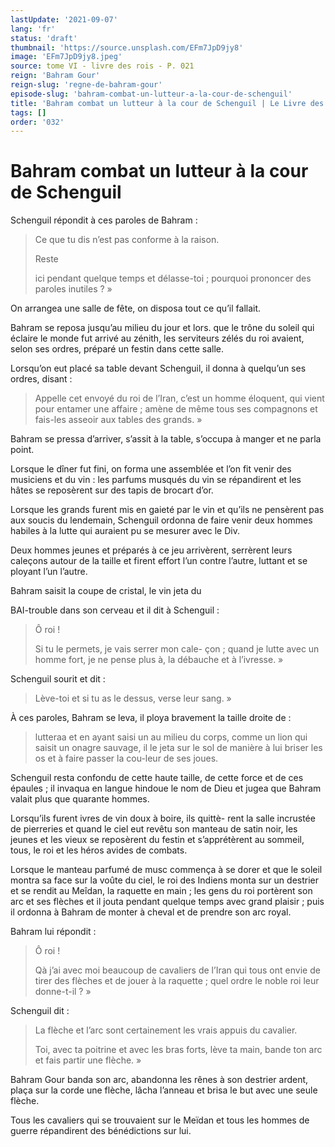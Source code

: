 ```yaml
---
lastUpdate: '2021-09-07'
lang: 'fr'
status: 'draft'
thumbnail: 'https://source.unsplash.com/EFm7JpD9jy8'
image: 'EFm7JpD9jy8.jpeg'
source: tome VI - livre des rois - P. 021
reign: 'Bahram Gour'
reign-slug: 'regne-de-bahram-gour'
episode-slug: 'bahram-combat-un-lutteur-a-la-cour-de-schenguil'
title: 'Bahram combat un lutteur à la cour de Schenguil | Le Livre des Rois | Shâhnâmeh'
tags: []
order: '032'
---
```


<!-- LTeX: language=fr -->

# Bahram combat un lutteur à la cour de Schenguil

Schenguil répondit à ces paroles de Bahram :

> Ce que tu dis n’est pas conforme à la raison.
>
> Reste
>
> ici pendant quelque temps et délasse-toi ; pourquoi prononcer des paroles inutiles ? »

On arrangea une salle de fête, on disposa tout ce qu’il fallait.

Bahram se reposa jusqu’au milieu du jour et lors. que le trône du soleil qui éclaire le monde fut arrivé au zénith, les serviteurs zélés du roi avaient, selon ses ordres, préparé un festin dans cette salle.

Lorsqu’on eut placé sa table devant Schenguil, il donna à quelqu’un ses ordres, disant :

> Appelle cet envoyé du roi de l’Iran, c’est un homme éloquent, qui vient pour entamer une affaire ; amène de même tous ses compagnons et fais-les asseoir aux tables des grands. »

Bahram se pressa d’arriver, s’assit à la table, s’occupa à manger et ne parla point.

Lorsque le dîner fut fini, on forma une assemblée et l’on fit venir des musiciens et du vin : les parfums musqués du vin se répandirent et les hâtes se reposèrent sur des tapis de brocart d’or.

Lorsque les grands furent mis en gaieté par le vin et qu’ils ne pensèrent pas aux soucis du lendemain, Schenguil ordonna de faire venir deux hommes habiles à la lutte qui auraient pu se mesurer avec le Div.

Deux hommes jeunes et préparés à ce jeu arrivèrent, serrèrent leurs caleçons autour de la taille et firent effort l’un contre l’autre, luttant et se ployant l’un l’autre.

Bahram saisit la coupe de cristal, le vin jeta du

BAI-trouble dans son cerveau et il dit à Schenguil :

> Ô roi !
>
> Si tu le permets, je vais serrer mon cale-
çon ; quand je lutte avec un homme fort, je ne pense plus à, la débauche et à l’ivresse. »

Schenguil sourit et dit :

> Lève-toi et si tu as le dessus, verse leur sang. »

À ces paroles, Bahram se leva, il ploya bravement la taille droite de :

> lutteraa et en ayant saisi un au milieu du corps, comme un lion qui saisit un onagre sauvage, il le jeta sur le sol de manière à lui briser les os et à faire passer la cou-leur de ses joues.

Schenguil resta confondu de cette haute taille, de cette force et de ces épaules ; il invaqua en langue hindoue le nom de Dieu et jugea que Bahram valait plus que quarante hommes.

Lorsqu’ils furent ivres de vin doux à boire, ils quittè-
rent la salle incrustée de pierreries et quand le ciel eut revêtu son manteau de satin noir, les jeunes et les vieux se reposèrent du festin et s’apprétèrent au sommeil, tous, le roi et les héros avides de combats.

Lorsque le manteau parfumé de musc commença à se dorer et que le soleil montra sa face sur la voûte du ciel, le roi des Indiens monta sur un destrier et se rendit au Meîdan, la raquette en main ; les gens du roi portèrent son arc et ses flèches et il jouta pendant quelque temps avec grand plaisir ; puis il ordonna à Bahram de monter à cheval et de prendre son arc royal.

Bahram lui répondit :

> Ô roi !
>
> Qà j’ai avec moi beaucoup de cavaliers de l’Iran qui tous ont envie de tirer des flèches et de jouer à la raquette ; quel ordre le noble roi leur donne-t-il ? »

Schenguil dit :

> La flèche et l’arc sont certainement les vrais appuis du cavalier.
>
> Toi, avec ta poitrine et avec les bras forts, lève ta main, bande ton arc et fais partir une flèche. »

Bahram Gour banda son arc, abandonna les rênes à son destrier ardent, plaça sur la corde une flèche, lâcha l’anneau et brisa le but avec une seule flèche.

Tous les cavaliers qui se trouvaient sur le Meïdan et tous les hommes de guerre répandirent des bénédictions sur lui.

